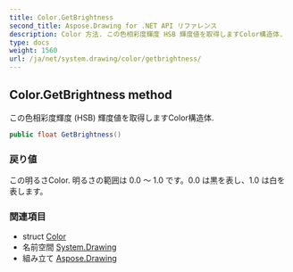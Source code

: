 ```yaml
---
title: Color.GetBrightness
second_title: Aspose.Drawing for .NET API リファレンス
description: Color 方法. この色相彩度輝度 HSB 輝度値を取得しますColor構造体.
type: docs
weight: 1560
url: /ja/net/system.drawing/color/getbrightness/
---
```

## Color.GetBrightness method

この色相彩度輝度 (HSB) 輝度値を取得しますColor構造体.

```csharp
public float GetBrightness()
```

### 戻り値

この明るさColor. 明るさの範囲は 0.0 ～ 1.0 です。0.0 は黒を表し、1.0 は白を表します。

### 関連項目

* struct [Color](../)
* 名前空間 [System.Drawing](../../color/)
* 組み立て [Aspose.Drawing](../../../)



